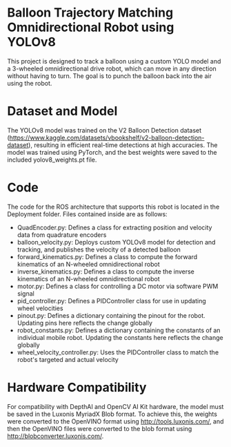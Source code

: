 # Balloon Trajectory Matching Omnidirectional Robot using YOLOv8

This project is designed to track a balloon using a custom YOLO model and a 3-wheeled omnidirectional drive robot, which can move in any direction without having to turn. The goal is to punch the balloon back into the air using the robot.

# Dataset and Model

The YOLOv8 model was trained on the V2 Balloon Detection dataset (https://www.kaggle.com/datasets/vbookshelf/v2-balloon-detection-dataset), resulting in efficient real-time detections at high accuracies. The model was trained using PyTorch, and the best weights were saved to the included yolov8_weights.pt file.

# Code

The code for the ROS architecture that supports this robot is located in the Deployment folder. Files contained inside are as follows:
- QuadEncoder.py: Defines a class for extracting position and velocity data from quadrature encoders
- balloon_velocity.py: Deploys custom YOLOv8 model for detection and tracking, and publishes the velocity of a detected balloon
- forward_kinematics.py: Defines a class to compute the forward kinematics of an N-wheeled omnidirectional robot
- inverse_kinematics.py: Defines a class to compute the inverse kinematics of an N-wheeled omnidirectional robot
- motor.py: Defines a class for controlling a DC motor via software PWM signal
- pid_controller.py: Defines a PIDController class for use in updating wheel velocities
- pinout.py: Defines a dictionary containing the pinout for the robot. Updating pins here reflects the change globally
- robot_constants.py: Defines a dictionary containing the constants of an individual mobile robot. Updating the constants here reflects the change globally
- wheel_velocity_controller.py: Uses the PIDController class to match the robot's targeted and actual velocity

# Hardware Compatibility

For compatibility with DepthAI and OpenCV AI Kit hardware, the model must be saved in the Luxonis MyriadX Blob format. To achieve this, the weights were converted to the OpenVINO format using http://tools.luxonis.com/, and then the OpenVINO files were converted to the blob format using http://blobconverter.luxonis.com/.
